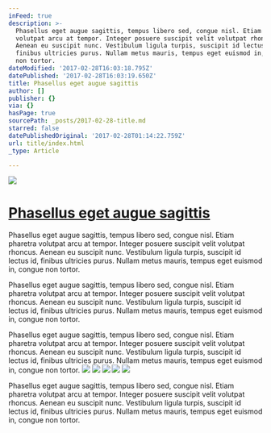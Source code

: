 ```yaml
---
inFeed: true
description: >-
  Phasellus eget augue sagittis, tempus libero sed, congue nisl. Etiam pharetra
  volutpat arcu at tempor. Integer posuere suscipit velit volutpat rhoncus.
  Aenean eu suscipit nunc. Vestibulum ligula turpis, suscipit id lectus id,
  finibus ultricies purus. Nullam metus mauris, tempus eget euismod in, congue
  non tortor.
dateModified: '2017-02-28T16:03:18.795Z'
datePublished: '2017-02-28T16:03:19.650Z'
title: Phasellus eget augue sagittis
author: []
publisher: {}
via: {}
hasPage: true
sourcePath: _posts/2017-02-28-title.md
starred: false
datePublishedOriginal: '2017-02-28T01:14:22.759Z'
url: title/index.html
_type: Article

---
```

![](https://the-grid-user-content.s3-us-west-2.amazonaws.com/756d7979-7cc1-4ae6-8880-449807d49c68.jpg)

# [Phasellus eget augue sagittis][0]

Phasellus eget augue sagittis, tempus libero sed, congue nisl. Etiam pharetra volutpat arcu at tempor. Integer posuere suscipit velit volutpat rhoncus. Aenean eu suscipit nunc. Vestibulum ligula turpis, suscipit id lectus id, finibus ultricies purus. Nullam metus mauris, tempus eget euismod in, congue non tortor.

Phasellus eget augue sagittis, tempus libero sed, congue nisl. Etiam pharetra volutpat arcu at tempor. Integer posuere suscipit velit volutpat rhoncus. Aenean eu suscipit nunc. Vestibulum ligula turpis, suscipit id lectus id, finibus ultricies purus. Nullam metus mauris, tempus eget euismod in, congue non tortor.

Phasellus eget augue sagittis, tempus libero sed, congue nisl. Etiam pharetra volutpat arcu at tempor. Integer posuere suscipit velit volutpat rhoncus. Aenean eu suscipit nunc. Vestibulum ligula turpis, suscipit id lectus id, finibus ultricies purus. Nullam metus mauris, tempus eget euismod in, congue non tortor.
![](https://the-grid-user-content.s3-us-west-2.amazonaws.com/5e9ca9ec-a964-4860-ad1b-9c0850e31006.jpg)
![](https://the-grid-user-content.s3-us-west-2.amazonaws.com/da686449-7497-444e-9956-aa8a942fb9af.jpg)
![](https://the-grid-user-content.s3-us-west-2.amazonaws.com/e97365f9-5faa-4b3d-8b40-08501b09f62c.jpg)
![](https://the-grid-user-content.s3-us-west-2.amazonaws.com/c164e530-0883-4bd2-9511-50d061856cea.jpg)
![](https://the-grid-user-content.s3-us-west-2.amazonaws.com/c778f781-a25a-42af-902a-492bff41b9b9.jpg)

Phasellus eget augue sagittis, tempus libero sed, congue nisl. Etiam pharetra volutpat arcu at tempor. Integer posuere suscipit velit volutpat rhoncus. Aenean eu suscipit nunc. Vestibulum ligula turpis, suscipit id lectus id, finibus ultricies purus. Nullam metus mauris, tempus eget euismod in, congue non tortor.

[0]: https://thegrid.ai/caliper-827oq/